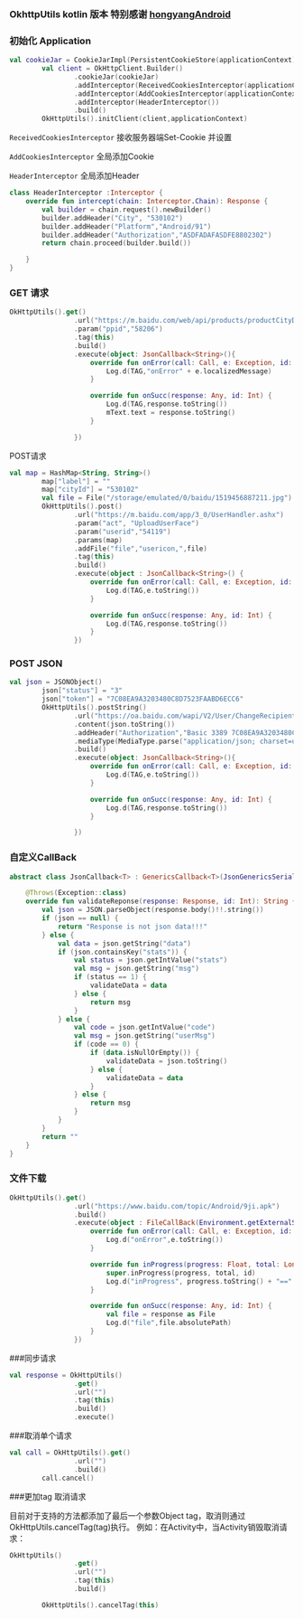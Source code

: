 ### OkhttpUtils kotlin 版本  特别感谢 [hongyangAndroid](https://github.com/hongyangAndroid/okhttputils)


### 初始化 Application
```kotlin
val cookieJar = CookieJarImpl(PersistentCookieStore(applicationContext))
        val client = OkHttpClient.Builder()
                .cookieJar(cookieJar)
                .addInterceptor(ReceivedCookiesInterceptor(applicationContext))
                .addInterceptor(AddCookiesInterceptor(applicationContext))
                .addInterceptor(HeaderInterceptor())
                .build()
        OkHttpUtils().initClient(client,applicationContext)
```
```ReceivedCookiesInterceptor``` 接收服务器端Set-Cookie 并设置

```AddCookiesInterceptor``` 全局添加Cookie

```HeaderInterceptor``` 全局添加Header


```kotlin
class HeaderInterceptor :Interceptor {
    override fun intercept(chain: Interceptor.Chain): Response {
        val builder = chain.request().newBuilder()
        builder.addHeader("City", "530102")
        builder.addHeader("Platform","Android/91")
        builder.addHeader("Authorization","ASDFADAFASDFE8802302")
        return chain.proceed(builder.build())

    }
}
```

### GET 请求
```kotlin
OkHttpUtils().get()
                .url("https://m.baidu.com/web/api/products/productCityDetail/v1")
                .param("ppid","58206")
                .tag(this)
                .build()
                .execute(object: JsonCallback<String>(){
                    override fun onError(call: Call, e: Exception, id: Int) {
                        Log.d(TAG,"onError" + e.localizedMessage)
                    }

                    override fun onSucc(response: Any, id: Int) {
                        Log.d(TAG,response.toString())
                        mText.text = response.toString()
                    }

                })
```

POST请求
```kotlin
val map = HashMap<String, String>()
        map["label"] = ""
        map["cityId"] = "530102"
        val file = File("/storage/emulated/0/baidu/1519456887211.jpg")
        OkHttpUtils().post()
                .url("https://m.baidu.com/app/3_0/UserHandler.ashx")
                .param("act", "UploadUserFace")
                .param("userid","54119")
                .params(map)
                .addFile("file","usericon,",file)
                .tag(this)
                .build()
                .execute(object : JsonCallback<String>() {
                    override fun onError(call: Call, e: Exception, id: Int) {
                        Log.d(TAG,e.toString())
                    }

                    override fun onSucc(response: Any, id: Int) {
                        Log.d(TAG,response.toString())
                    }
                })
```

### POST JSON
```kotlin
val json = JSONObject()
        json["status"] = "3"
        json["token"] = "7C08EA9A3203480C8D7523FAABD6ECC6"
        OkHttpUtils().postString()
                .url("https://oa.baidu.com/wapi/V2/User/ChangeRecipientStatus")
                .content(json.toString())
                .addHeader("Authorization","Basic 3389 7C08EA9A3203480C8D7523FAABD6ECC6")
                .mediaType(MediaType.parse("application/json; charset=utf-8")!!)
                .build()
                .execute(object: JsonCallback<String>(){
                    override fun onError(call: Call, e: Exception, id: Int) {
                        Log.d(TAG,e.toString())
                    }

                    override fun onSucc(response: Any, id: Int) {
                        Log.d(TAG,response.toString())
                    }

                })
```

### 自定义CallBack
```kotlin
abstract class JsonCallback<T> : GenericsCallback<T>(JsonGenericsSerializator()) {

    @Throws(Exception::class)
    override fun validateReponse(response: Response, id: Int): String {
        val json = JSON.parseObject(response.body()!!.string())
        if (json == null) {
            return "Response is not json data!!!"
        } else {
            val data = json.getString("data")
            if (json.containsKey("stats")) {
                val status = json.getIntValue("stats")
                val msg = json.getString("msg")
                if (status == 1) {
                    validateData = data
                } else {
                    return msg
                }
            } else {
                val code = json.getIntValue("code")
                val msg = json.getString("userMsg")
                if (code == 0) {
                    if (data.isNullOrEmpty()) {
                        validateData = json.toString()
                    } else {
                        validateData = data
                    }
                } else {
                    return msg
                }
            }
        }
        return ""
    }
}
```

### 文件下载
```kotlin
OkHttpUtils().get()
                .url("https://www.baidu.com/topic/Android/9ji.apk")
                .build()
                .execute(object : FileCallBack(Environment.getExternalStorageDirectory().absolutePath, Date().time.toString() + "_9ji.apk"){
                    override fun onError(call: Call, e: Exception, id: Int) {
                        Log.d("onError",e.toString())
                    }

                    override fun inProgress(progress: Float, total: Long, id: Int) {
                        super.inProgress(progress, total, id)
                        Log.d("inProgress", progress.toString() + "==" + total)
                    }

                    override fun onSucc(response: Any, id: Int) {
                        val file = response as File
                        Log.d("file",file.absolutePath)
                    }
                })
```

###同步请求
```kotlin
val response = OkHttpUtils()
                .get()
                .url("")
                .tag(this)
                .build()
                .execute()
```

###取消单个请求
```kotlin
val call = OkHttpUtils().get()
                .url("")
                .build()
        call.cancel()
```

###更加tag 取消请求

目前对于支持的方法都添加了最后一个参数Object tag，取消则通过OkHttpUtils.cancelTag(tag)执行。
例如：在Activity中，当Activity销毁取消请求：
```kotlin
OkHttpUtils()
                .get()
                .url("")
                .tag(this)
                .build()

        OkHttpUtils().cancelTag(this)
```


